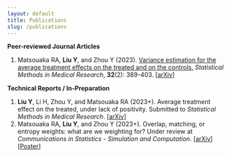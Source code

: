 ```yaml
---
layout: default
title: Publications
slug: /publications
---
```


<b> Peer-reviewed Journal Articles </b>
<br>
<ol>	
<li> Matsouaka RA, <b>Liu Y</b>, and Zhou Y (2023). <a href="https://journals.sagepub.com/doi/10.1177/09622802221142532" target="_blank">Variance estimation for the average treatment effects on the treated and on the controls.</a> <em>Statistical Methods in Medical Research</em>, <b>32</b>(2): 389-403. [<a href="https://arxiv.org/abs/2209.10742" target="_blank">arXiv</a>] </li>	
</ol>
  
<b> Technical Reports / In-Preparation </b>
<br>
<ol>	
<li><b>Liu Y</b>, Li H, Zhou Y, and Matsouaka RA (2023+). Average treatment effect on the treated, under lack of positivity. Submitted to <em>Statistical Methods in Medical Research</em>. [<a href="https://arxiv.org/abs/2309.01334" target="_blank">arXiv</a>] </li>
<li>Matsouaka RA, <b>Liu Y</b>, and Zhou Y (2023+). Overlap, matching, or entropy weights: what are we weighting for? Under review at <em>Communications in Statistics - Simulation and Computation</em>. [<a href="https://arxiv.org/abs/2210.12968" target="_blank">arXiv</a>][<a href="https://drive.google.com/file/d/1ZzOozzbP0mG1g0g7j1bC1rxFWKydUZKm/view?usp=drive_link" target="_blank">Poster</a>] </li>
</ol>

<br />

